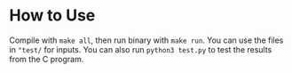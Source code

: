 # How to Use
Compile with `make all`, then run binary with `make run`.
You can use the files in `"test/` for inputs.
You can also run `python3 test.py` to test the results from the C program. 